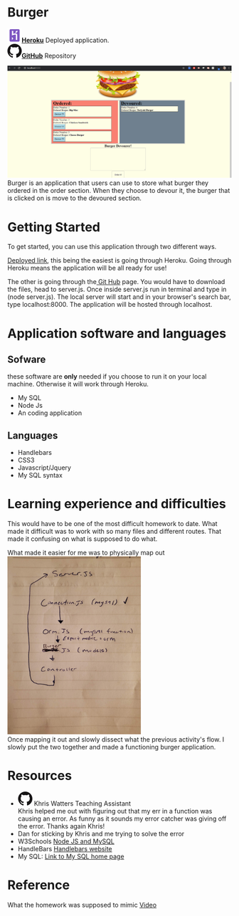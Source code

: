 # Burger

<a href = "https://ericcwong-burger.herokuapp.com/"><img src = "readMe/images/herokuLogo.png"><strong>Heroku</strong></a> Deployed application.<br>
<a href = "https://github.com/Ericcwong/burger"><img src ="readMe/images/githubLogo.png"><strong>GitHub</strong></a> Repository

<img src="readMe/images/burger.gif" alt="burger.gif">
Burger is an application that users can use to store what burger they ordered in the order section. When they choose to devour it, the burger that is clicked on is move to the devoured section.

# Getting Started
To get started, you can use this application through two different ways.

<a href="https://ericcwong-burger.herokuapp.com/">Deployed link</a>, this being the easiest is going through Heroku. Going through Heroku means the application will be all ready for use!

The other is going through the<a href = "https://github.com/Ericcwong/burger"> Git Hub</a> page. You would have to download the files, head to server.js. Once inside server.js run in terminal and type in (node server.js). The local server will start and in your browser's search bar, type localhost:8000. The application will be hosted through localhost.

# Application software and languages

## Sofware
these software are <strong>only</strong> needed if you choose to run it on your local machine. Otherwise it will work through Heroku.
<ul>
<li>My SQL</li>
<li>Node Js</li>
<li>An coding application</li>
</ul>

## Languages
<ul>
<li>Handlebars</li>
<li>CSS3</li>
<li>Javascript/Jquery</li>
<li>My SQL syntax</li>
</ul>

# Learning experience and difficulties
This would have to be one of the most difficult homework to date. What made it difficult was to work with so many files and different routes. That made it confusing on what is supposed to do what. 

What made it easier for me was to physically map out<br>
<img src = "readMe/images/mapping.jpg" width="300px"><br>
Once mapping it out and slowly dissect what the previous activity's flow. I slowly put the two together and made a functioning burger application.

# Resources
<ul>
    <li><a href = "https://github.com/Nidant"></a><img src = "readMe/images/githubLogo.png"> Khris Watters Teaching Assistant</li>
    Khris helped me out with figuring out that my err in a function was causing an error. As funny as it sounds my error catcher was giving off the error. Thanks again Khris!
    <li>Dan for sticking by Khris and me trying to solve the error</li>
    <li>W3Schools <a href="https://www.w3schools.com/nodejs/nodejs_mysql.asp">Node JS and MySQL</a></li>
    <li>HandleBars <a href="https://handlebarsjs.com/">Handlebars website</a></li>
    <li>My SQL: <a href="https://dev.mysql.com/">Link to My SQL home page</a></li>
</ul>

# Reference 
What the homework was supposed to mimic <a href="https://www.youtube.com/watch?v=msvdn95x9OM&feature=youtu.bes">Video </a>